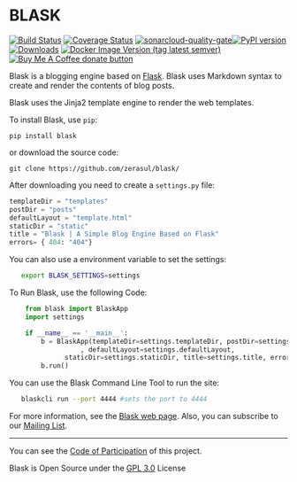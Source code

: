 # BLASK

[![Build Status](https://travis-ci.org/zerasul/blask.svg?branch=master)](https://travis-ci.org/zerasul/blask) [![Coverage Status](https://coveralls.io/repos/github/zerasul/blask/badge.svg?branch=master)](https://coveralls.io/github/zerasul/blask?branch=master) [![sonarcloud-quality-gate](https://sonarcloud.io/api/project_badges/measure?project=blask-project-key&metric=alert_status)](https://sonarcloud.io/dashboard?id=blask-project-key)[![PyPI version](https://badge.fury.io/py/Blask.svg)](https://badge.fury.io/py/Blask) [![Downloads](http://pepy.tech/badge/blask)](http://pepy.tech/count/blask) [![Docker Image Version (tag latest semver)](https://img.shields.io/docker/v/zerasul/blask/0.2.3?color=green&logo=docker)](https://hub.docker.com/r/zerasul/blask) <span class="badge-buymeacoffee"><a href="https://buymeacoffee.com/zerasul" title="Donate to this project using Buy Me A Coffee"><img src="https://img.shields.io/badge/buy%20me%20a%20coffee-donate-yellow.svg" alt="Buy Me A Coffee donate button" /></a></span>

Blask is a blogging engine based on [Flask](http://flask.pocoo.org/). Blask uses Markdown syntax to create and render
the contents of blog posts.

Blask uses the Jinja2 template engine to render the web templates.

To install Blask, use ```pip```:

```pip install blask```

or download the source code:

```git clone https://github.com/zerasul/blask/```

After downloading you need to create a ```settings.py``` file:

```python
templateDir = "templates"
postDir = "posts"
defaultLayout = "template.html"
staticDir = "static"
title = "Blask | A Simple Blog Engine Based on Flask"
errors= { 404: "404"}
```

You can also use a environment variable to set the settings:

```bash
   export BLASK_SETTINGS=settings
```

To Run Blask, use the following Code:

```python
    from blask import BlaskApp
    import settings

    if __name__ == '__main__':
        b = BlaskApp(templateDir=settings.templateDir, postDir=settings.postDir
                  , defaultLayout=settings.defaultLayout,
              staticDir=settings.staticDir, title=settings.title, errors={404:'404'})
        b.run()
```

You can use the Blask Command Line Tool to run the site:

```bash
   blaskcli run --port 4444 #sets the port to 4444
```

For more information, see the [Blask web page](http://getblask.com/). Also, you can subscribe to our [Mailing List](https://www.freelists.org/archive/blask_mail_list).


---

You can see the [Code of Participation](https://www.mozilla.org/en-US/about/governance/policies/participation/) of this project.

Blask is Open Source under the [GPL 3.0](LICENSE) License
